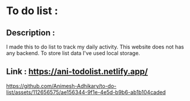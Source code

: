 # To do list :

## Description :
I made this to do list to track my daily activity. This website does not has any backend.
To store list data I've used local storage.

## Link : https://ani-todolist.netlify.app/


https://github.com/Animesh-Adhikary/to-do-list/assets/112656575/ae156344-9f1e-4e5d-b9b6-ab1b104caded

